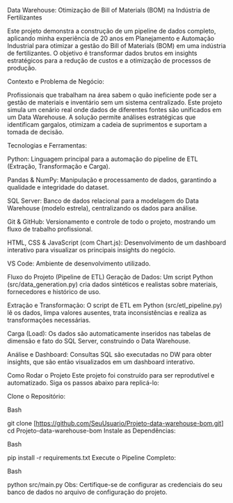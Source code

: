 Data Warehouse: Otimização de Bill of Materials (BOM) na Indústria de Fertilizantes

Este projeto demonstra a construção de um pipeline de dados completo, aplicando minha experiência de 20 anos em Planejamento e Automação Industrial para otimizar a gestão do Bill of Materials (BOM) em uma indústria de fertilizantes. O objetivo é transformar dados brutos em insights estratégicos para a redução de custos e a otimização de processos de produção.

Contexto e Problema de Negócio:

Profissionais que trabalham na área sabem o quão ineficiente pode ser a gestão de materiais e inventário sem um sistema centralizado. Este projeto simula um cenário real onde dados de diferentes fontes são unificados em um Data Warehouse. A solução permite análises estratégicas que identificam gargalos, otimizam a cadeia de suprimentos e suportam a tomada de decisão.

Tecnologias e Ferramentas:

Python: Linguagem principal para a automação do pipeline de ETL (Extração, Transformação e Carga).

Pandas & NumPy: Manipulação e processamento de dados, garantindo a qualidade e integridade do dataset.

SQL Server: Banco de dados relacional para a modelagem do Data Warehouse (modelo estrela), centralizando os dados para análise.

Git & GitHub: Versionamento e controle de todo o projeto, mostrando um fluxo de trabalho profissional.

HTML, CSS & JavaScript (com Chart.js): Desenvolvimento de um dashboard interativo para visualizar os principais insights do negócio.

VS Code: Ambiente de desenvolvimento utilizado.

Fluxo do Projeto (Pipeline de ETL)
Geração de Dados: Um script Python (src/data_generation.py) cria dados sintéticos e realistas sobre materiais, fornecedores e histórico de uso.

Extração e Transformação: O script de ETL em Python (src/etl_pipeline.py) lê os dados, limpa valores ausentes, trata inconsistências e realiza as transformações necessárias.

Carga (Load): Os dados são automaticamente inseridos nas tabelas de dimensão e fato do SQL Server, construindo o Data Warehouse.

Análise e Dashboard: Consultas SQL são executadas no DW para obter insights, que são então visualizados em um dashboard interativo.

Como Rodar o Projeto
Este projeto foi construído para ser reprodutível e automatizado. Siga os passos abaixo para replicá-lo:

Clone o Repositório:

Bash

git clone [https://github.com/SeuUsuario/Projeto-data-warehouse-bom.git]
cd Projeto-data-warehouse-bom
Instale as Dependências:

Bash

pip install -r requirements.txt
Execute o Pipeline Completo:

Bash

python src/main.py
Obs: Certifique-se de configurar as credenciais do seu banco de dados no arquivo de configuração do projeto.

